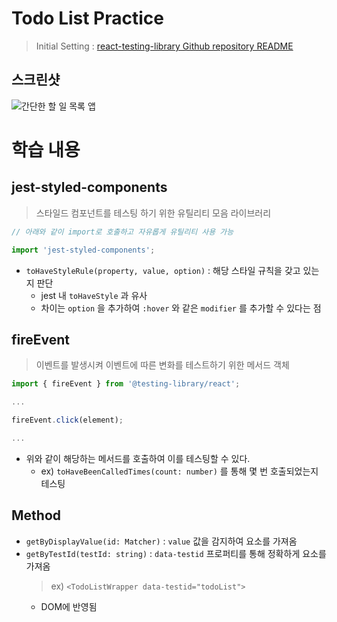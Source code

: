 # Todo List Practice

> Initial Setting : [react-testing-library Github repository README](https://github.com/p-acid/react-tdd-practice/blob/main/react-testing-library/README.md)

## 스크린샷

![간단한 할 일 목록 앱](https://user-images.githubusercontent.com/87939521/184525810-03a25711-2189-42bd-b3fa-9368744681c3.gif)

# 학습 내용

## jest-styled-components

> 스타일드 컴포넌트를 테스팅 하기 위한 유틸리티 모음 라이브러리

```ts
// 아래와 같이 import로 호출하고 자유롭게 유틸리티 사용 가능

import 'jest-styled-components';
```

- `toHaveStyleRule(property, value, option)` : 해당 스타일 규칙을 갖고 있는지 판단
  - jest 내 `toHaveStyle` 과 유사
  - 차이는 `option` 을 추가하여 `:hover` 와 같은 `modifier` 를 추가할 수 있다는 점

## fireEvent

> 이벤트를 발생시켜 이벤트에 따른 변화를 테스트하기 위한 메서드 객체

```ts
import { fireEvent } from '@testing-library/react';

...

fireEvent.click(element);

...
```

- 위와 같이 해당하는 메서드를 호출하여 이를 테스팅할 수 있다.
  - ex) `toHaveBeenCalledTimes(count: number)` 를 통해 몇 번 호출되었는지 테스팅

## Method

- `getByDisplayValue(id: Matcher)` : `value` 값을 감지하여 요소를 가져옴
- `getByTestId(testId: string)` : `data-testid` 프로퍼티를 통해 정확하게 요소를 가져옴
  > ex) `<TodoListWrapper data-testid="todoList">`
  - DOM에 반영됨
